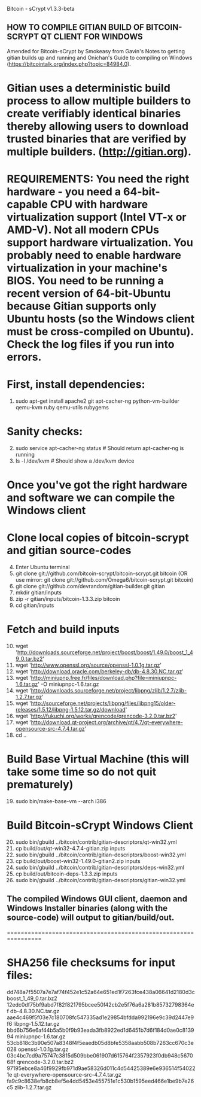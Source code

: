 Bitcoin - sCrypt v1.3.3-beta

## HOW TO COMPILE GITIAN BUILD OF BITCOIN-SCRYPT QT CLIENT FOR WINDOWS

Amended for Bitcoin-sCrypt by Smokeasy from Gavin's Notes to getting gitian builds up and running and Onichan's Guide to compiling on Windows (https://bitcointalk.org/index.php?topic=84984.0).

# Gitian uses a deterministic build process to allow multiple builders to create verifiably identical binaries thereby allowing users to download trusted binaries that are verified by multiple builders.  (http://gitian.org).

# REQUIREMENTS:  You need the right hardware - you need a 64-bit-capable CPU with hardware virtualization support (Intel VT-x or AMD-V). Not all modern CPUs support hardware virtualization.  You probably need to enable hardware virtualization in your machine's BIOS. You need to be running a recent version of 64-bit-Ubuntu because Gitian supports only Ubuntu hosts (so the Windows client must be cross-compiled on Ubuntu). Check the log files if you run into errors.

# First, install dependencies:

1. sudo apt-get install apache2 git apt-cacher-ng python-vm-builder qemu-kvm ruby qemu-utils rubygems

# Sanity checks:

2. sudo service apt-cacher-ng status   # Should return apt-cacher-ng is running
3. ls -l /dev/kvm   # Should show a /dev/kvm device

# Once you've got the right hardware and software we can compile the Windows client

# Clone local copies of bitcoin-scrypt and gitian source-codes

4. Enter Ubuntu terminal
5. git clone git://github.com/bitcoin-scrypt/bitcoin-scrypt.git bitcoin
    (OR use mirror:  git clone git://github.com/Omega6/bitcoin-scrypt.git bitcoin)
6. git clone git://github.com/devrandom/gitian-builder.git gitian
7. mkdir gitian/inputs
8. zip -r gitian/inputs/bitcoin-1.3.3.zip bitcoin
9. cd gitian/inputs

# Fetch and build inputs

10. wget 'http://downloads.sourceforge.net/project/boost/boost/1.49.0/boost_1_49_0.tar.bz2'
11. wget 'http://www.openssl.org/source/openssl-1.0.1g.tar.gz'
12. wget 'http://download.oracle.com/berkeley-db/db-4.8.30.NC.tar.gz'
13. wget 'http://miniupnp.free.fr/files/download.php?file=miniupnpc-1.6.tar.gz' -O miniupnpc-1.6.tar.gz
14. wget 'http://downloads.sourceforge.net/project/libpng/zlib/1.2.7/zlib-1.2.7.tar.gz'
15. wget 'http://sourceforge.net/projects/libpng/files/libpng15/older-releases/1.5.12/libpng-1.5.12.tar.gz/download'
16. wget 'http://fukuchi.org/works/qrencode/qrencode-3.2.0.tar.bz2'
17. wget 'http://download.qt-project.org/archive/qt/4.7/qt-everywhere-opensource-src-4.7.4.tar.gz'
18. cd ..

# Build Base Virtual Machine (this will take some time so do not quit prematurely)

19. sudo bin/make-base-vm --arch i386

# Build Bitcoin-sCrypt Windows Client

20. sudo bin/gbuild ../bitcoin/contrib/gitian-descriptors/qt-win32.yml
21. cp build/out/qt-win32-4.7.4-gitian.zip inputs
22. sudo bin/gbuild ../bitcoin/contrib/gitian-descriptors/boost-win32.yml
23. cp build/out/boost-win32-1.49.0-gitian2.zip inputs
24. sudo bin/gbuild ../bitcoin/contrib/gitian-descriptors/deps-win32.yml
25. cp build/out/bitcoin-deps-1.3.3.zip inputs
26. sudo bin/gbuild ../bitcoin/contrib/gitian-descriptors/gitian-win32.yml

## The compiled Windows GUI client, daemon and Windows Installer binaries (along with the source-code) will output to gitian/build/out.

================================================================

# SHA256 file checksums for input files:

dd748a7f5507a7e7af74f452e1c52a64e651ed1f7263fce438a06641d2180d3c  boost_1_49_0.tar.bz2
12edc0df75bf9abd7f82f821795bcee50f42cb2e5f76a6a281b85732798364ef  db-4.8.30.NC.tar.gz
aae4c469f5f03e7c180708fc547335ad1e29854bfdda992196e9c39d2447e9f6  libpng-1.5.12.tar.gz
bbd6b756e6af44b5a5b0f9b93eada3fb8922ed1d6451b7d6f184d0ae0c813994  miniupnpc-1.6.tar.gz
53cb818c3b90e507a8348f4f5eaedb05d8bfe5358aabb508b7263cc670c3e028  openssl-1.0.1g.tar.gz
03c4bc7cd9a75747c3815d509bbe061907d615764f2357923f0db948c567068f  qrencode-3.2.0.tar.bz2
97195ebce8a46f9929fb971d9ae58326d011c4d54425389e6e936514f540221e  qt-everywhere-opensource-src-4.7.4.tar.gz
fa9c9c8638efb8cb8ef5e4dd5453e455751e1c530b1595eed466e1be9b7e26c5  zlib-1.2.7.tar.gz


